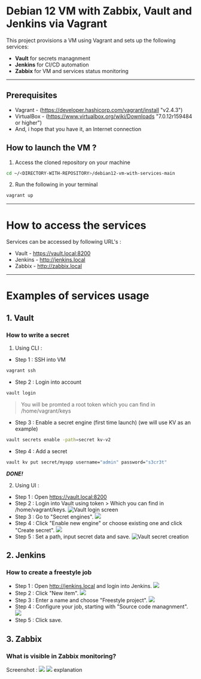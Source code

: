 # Debian 12 VM with Zabbix, Vault and Jenkins via Vagrant
This project provisions a VM using Vagrant and sets up the following services:
- **Vault** for secrets managnment
- **Jenkins** for CI/CD automation
- **Zabbix** for VM and services status monitoring
---
## Prerequisites
- Vagrant - (https://developer.hashicorp.com/vagrant/install "v2.4.3")
- VirtualBox - (https://www.virtualbox.org/wiki/Downloads "7.0.12r159484 or higher")
- And, i hope that you have it, an Internet connection
## How to launch the VM ?
1. Access the cloned repository on your machine
```bash
cd ~/<DIRECTORY-WITH-REPOSITORY>/debian12-vm-with-services-main
```  
2. Run the following in your terminal
```bash
vagrant up
```
---

# How to access the services 
Services can be accessed by following URL's :
- Vault - https://vault.local:8200
- Jenkins - http://jenkins.local
- Zabbix - http://zabbix.local

---
# Examples of services usage
## 1. Vault
### How to write a secret
1. Using CLI :
  * Step 1 : SSH into VM
  ```bash
  vagrant ssh
  ```
  * Step 2 : Login into account
  ```bash
  vault login
  ```
  > You will be promted a root token which you can find in /home/vagrant/keys

  * Step 3 : Enable a secret engine (first time launch) (we will use KV as an example)
  ```bash
  vault secrets enable -path=secret kv-v2
  ```
  * Step 4 : Add a secret 
  ```bash
  vault kv put secret/myapp username="admin" password="s3cr3t"
  ```
**_DONE!_**

2. Using UI :
  * Step 1 : Open https://vault.local:8200
  * Step 2 : Login into Vault using token > Which you can find in /home/vagrant/keys. 
  ![Vault login screen](assets/images/vault-login.png)
  * Step 3 : Go to "Secret engines".
  ![](assets/images/vault-dashboard.png)
  * Step 4 : Click "Enable new engine" or choose existing one and click "Create secret".
  ![](assets/images/vault-enable-engine.png)
  * Step 5 : Set a path, input secret data and save.
  ![Vault secret creation](assets/images/vault-create-secret.png)

## 2. Jenkins
###  How to create a freestyle job
  * Step 1 : Open http://jenkins.local and login into Jenkins.
  ![](assets/images/jenkins-login.png)
  * Step 2 : Click "New item".
  ![](assets/images/jenkins-dashboard.png)
  * Step 3 : Enter a name and choose "Freestyle project".
  ![](assets/images/jenkins-job-creation.png)
  * Step 4 : Configure your job, starting with "Source code managnment".
  ![](assets/images/jenkins-job-ex.png)
  * Step 5 : Click save.

## 3. Zabbix
### What is visible in Zabbix monitoring?
Screenshot :
![](assets/images/zabbix-host.png)
![](assets/images/zabbix-items.png)
explanation


